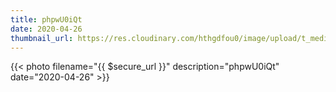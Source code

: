 ```yaml
---
title: phpwU0iQt
date: 2020-04-26
thumbnail_url: https://res.cloudinary.com/hthgdfou0/image/upload/t_media_lib_thumb/cjs90gl0rhfz5hlmsbjm.jpg
---
```


{{< photo filename="{{ $secure_url }}" description="phpwU0iQt" date="2020-04-26" >}}
